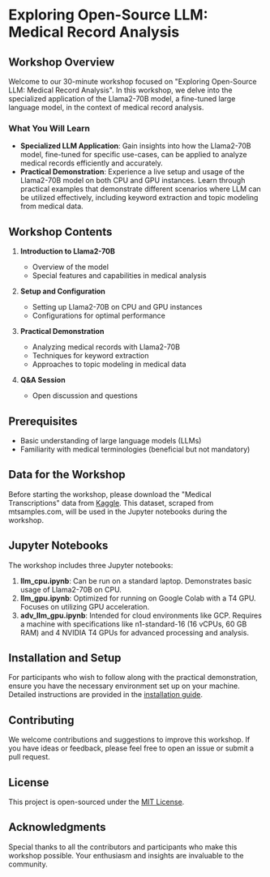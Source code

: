 # Exploring Open-Source LLM: Medical Record Analysis

## Workshop Overview
Welcome to our 30-minute workshop focused on "Exploring Open-Source LLM: Medical Record Analysis". In this workshop, we delve into the specialized application of the Llama2-70B model, a fine-tuned large language model, in the context of medical record analysis.

### What You Will Learn
- **Specialized LLM Application**: Gain insights into how the Llama2-70B model, fine-tuned for specific use-cases, can be applied to analyze medical records efficiently and accurately.
- **Practical Demonstration**: Experience a live setup and usage of the Llama2-70B model on both CPU and GPU instances. Learn through practical examples that demonstrate different scenarios where LLM can be utilized effectively, including keyword extraction and topic modeling from medical data.

## Workshop Contents
1. **Introduction to Llama2-70B**
   - Overview of the model
   - Special features and capabilities in medical analysis

2. **Setup and Configuration**
   - Setting up Llama2-70B on CPU and GPU instances
   - Configurations for optimal performance

3. **Practical Demonstration**
   - Analyzing medical records with Llama2-70B
   - Techniques for keyword extraction
   - Approaches to topic modeling in medical data

4. **Q&A Session**
   - Open discussion and questions

## Prerequisites
- Basic understanding of large language models (LLMs)
- Familiarity with medical terminologies (beneficial but not mandatory)

## Data for the Workshop
Before starting the workshop, please download the "Medical Transcriptions" data from [Kaggle](https://www.kaggle.com/datasets/tboyle10/medicaltranscriptions). This dataset, scraped from mtsamples.com, will be used in the Jupyter notebooks during the workshop.

## Jupyter Notebooks
The workshop includes three Jupyter notebooks:
1. **llm_cpu.ipynb**: Can be run on a standard laptop. Demonstrates basic usage of Llama2-70B on CPU.
2. **llm_gpu.ipynb**: Optimized for running on Google Colab with a T4 GPU. Focuses on utilizing GPU acceleration.
3. **adv_llm_gpu.ipynb**: Intended for cloud environments like GCP. Requires a machine with specifications like n1-standard-16 (16 vCPUs, 60 GB RAM) and 4 NVIDIA T4 GPUs for advanced processing and analysis.

## Installation and Setup
For participants who wish to follow along with the practical demonstration, ensure you have the necessary environment set up on your machine. Detailed instructions are provided in the [installation guide](/installation.md).

## Contributing
We welcome contributions and suggestions to improve this workshop. If you have ideas or feedback, please feel free to open an issue or submit a pull request.

## License
This project is open-sourced under the [MIT License](LICENSE).

## Acknowledgments
Special thanks to all the contributors and participants who make this workshop possible. Your enthusiasm and insights are invaluable to the community.
